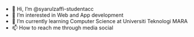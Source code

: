 - 👋 Hi, I’m @syarulzaffi-studentacc
- 👀 I’m interested in Web and App development
- 🌱 I’m currently learning Computer Science at Universiti Teknologi MARA
- 📫 How to reach me through media social
